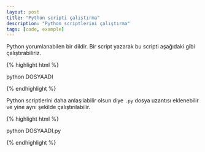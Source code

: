 ```yaml
---
layout: post
title: "Python scripti çalıştırma"
description: "Python scriptlerini çalıştırma"
tags: [code, example]
---
```


Python yorumlanabilen bir dildir. Bir script yazarak bu scripti aşağıdaki gibi çalıştırabiliriz.

{% highlight html %}

python DOSYAADI

{% endhighlight %}


Python scriptlerini daha anlaşılabilir olsun diye `.py` dosya uzantısı eklenebilir ve yine aynı şekilde çalıştırılabilir.

{% highlight html %}

python DOSYAADI.py

{% endhighlight %}
